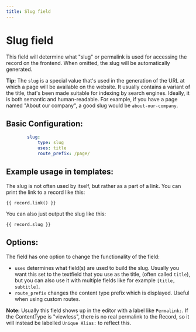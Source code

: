 ```yaml
---
title: Slug field
---
```

Slug field
==========

This field will determine what "slug" or permalink is used for accessing the
record on the frontend. When omitted, the slug will be automatically generated.

<p class="tip"><strong>Tip:</strong> The <code>slug</code> is a special value
that's used in the generation of the URL at which a page will be available on
the website. It usually contains a variant of the title, that's been made
suitable for indexing by search engines. Ideally, it is both semantic and
human-readable. For example, if you have a page named "About our company", a
good slug would be <code>about-our-company</code>.</p>

## Basic Configuration:

```yaml
        slug:
            type: slug
            uses: title
            route_prefix: /page/
```

## Example usage in templates:

The slug is not often used by itself, but rather as a part of a link. You can
print the link to a record like this:

```twig
{{ record.link() }}
```

You can also just output the slug like this:

```twig
{{ record.slug }}
```

## Options:

The field has one option to change the functionality of the field:

 - `uses` determines what field(s) are used to build the slug. Usually you want
   this set to the textfield that you use as the title, (often called `title`),
   but you can also use it with multiple fields like for example
   `[title, subtitle]`.
 - `route_prefix` changes the content type prefix which is displayed. Useful when 
   using custom routes.

<p class="note"> <strong>Note:</strong> Usually this field shows up in the
editor with a label like <code>Permalink:</code>. If the ContentType is
"viewless", there is no real permalink to the Record, so it will instead be
labelled <code>Unique Alias:</code> to reflect this.</p>

